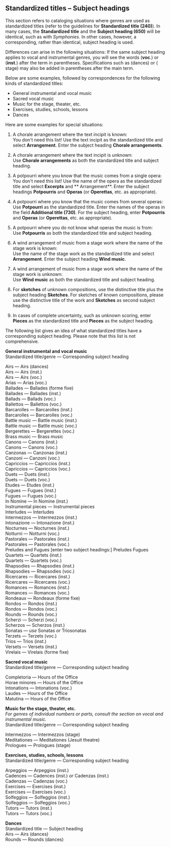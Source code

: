 ## Standardized titles – Subject headings

This section refers to cataloging situations where genres are used as standardized titles (refer to the guidelines
for **Standardized title (240)**). In many cases, the **Standardized title** and the **Subject heading (650)** will be
identical, such as with _Symphonies_. In other cases, however, a corresponding, rather than identical, subject heading
is used.

Differences can arise in the following situations: If the same subject heading applies to vocal and instrumental genres,
you will see the words (**voc**.) or (**inst**.) after the term in parentheses. Specifications such as (dances) or (
stage) may also be added in parentheses after the main term.

Below are some examples, followed by correspondences for the following kinds of standardized titles:

- General instrumental and vocal music
- Sacred vocal music
- Music for the stage, theater, etc.
- Exercises, studies, schools, lessons
- Dances

Here are some examples for special situations:

1. A chorale arrangement where the text incipit is known:   
   You don't need this list! Use the text incipit as the standardized title and select **Arrangement**. Enter the
   subject heading **Chorale arrangements**.

2. A chorale arrangement where the text incipit is unknown:   
   Use **Chorale arrangements** as both the standardized title and subject heading.

3. A potpourri where you know that the music comes from a single opera:  
   You don't need this list! Use the name of the opera as the standardized title and select **Excerpts** and **
   Arrangement**. Enter the subject headings **Potpourris** and **Operas** (or **Operettas**, etc. as appropriate).

4. A potpourri where you know that the music comes from several operas:  
   Use **Potpourri** as the standardized title. Enter the names of the operas in the field **Additional title (730)**.
   For the subject heading, enter **Potpourris** and **Operas** (or **Operettas**, etc. as appropriate).

5. A potpourri where you do not know what operas the music is from:  
   Use **Potpourris** as both the standardized title and subject heading.

6. A wind arrangement of music from a stage work where the name of the stage work is known:  
   Use the name of the stage work as the standardized title and select **Arrangement**. Enter the subject heading **Wind
   music**.

7. A wind arrangement of music from a stage work where the name of the stage work is unknown:  
   Use **Wind music** as both the standardized title and subject heading.

8. For **sketches** of unknown compositions, use the distinctive title plus the subject heading **Sketches**. For
   sketches of known compositions, please use the distinctive title of the work and **Sketches** as second subject
   heading.

9. In cases of complete uncertainty, such as unknown scoring, enter **Pieces** as the standardized title and **Pieces**
   as the subject heading.

The following list gives an idea of what standardized titles have a corresponding subject heading. Please note that this
list is not comprehensive.

**General instrumental and vocal music**  
Standardized title/genre — Corresponding subject heading

Airs — Airs (dances)  
Airs — Airs (inst.)  
Airs — Airs (voc.)  
Arias — Arias (voc.)  
Ballades — Ballades (forme fixe)  
Ballades — Ballades (inst.)  
Ballads — Ballads (voc.)  
Ballettos — Ballettos (voc.)  
Barcarolles — Barcarolles (inst.)  
Barcarolles — Barcarolles (voc.)  
Battle music — Battle music (inst.)  
Battle music — Battle music (voc.)  
Bergerettes — Bergerettes (voc.)  
Brass music — Brass music  
Canons — Canons (inst.)  
Canons — Canons (voc.)  
Canzonas — Canzonas (inst.)  
Canzoni — Canzoni (voc.)  
Capriccios — Capriccios (inst.)  
Capriccios — Capriccios (voc.)  
Duets — Duets (inst.)  
Duets — Duets (voc.)  
Etudes — Etudes (inst.)  
Fugues — Fugues (inst.)  
Fugues — Fugues (voc.)  
In Nomine — In Nomine (inst.)  
Instrumental pieces — Instrumental pieces  
Interludes — Interludes  
Intermezzos — Intermezzos (inst.)  
Intonazione — Intonazione (inst.)  
Nocturnes — Nocturnes (inst.)  
Notturni — Notturni (voc.)  
Pastorales — Pastorales (inst.)  
Pastorales — Pastorales (voc.)  
Preludes and Fugues   [enter two subject headings:] Preludes Fugues  
Quartets — Quartets (inst.)  
Quartets — Quartets (voc.)  
Rhapsodies — Rhapsodies (inst.)  
Rhapsodies — Rhapsodies (voc.)  
Ricercares — Ricercares (inst.)  
Ricercares — Ricercares (voc.)  
Romances — Romances (inst.)  
Romances — Romances (voc.)  
Rondeaux — Rondeaux (forme fixe)  
Rondos — Rondos (inst.)  
Rondos — Rondos (voc.)  
Rounds — Rounds (voc.)  
Scherzi — Scherzi (voc.)  
Scherzos — Scherzos (inst.)  
Sonatas — _use_ Sonatas _or_ Triosonatas  
Terzets — Terzets (voc.)  
Trios — Trios (inst.)  
Versets — Versets (inst.)  
Virelais — Virelais (forme fixe)  

**Sacred vocal music**  
Standardized title/genre — Corresponding subject heading

Completoria — Hours of the Office  
Horae minores — Hours of the Office  
Intonations — Intonations (voc.)  
Laudes — Hours of the Office  
Matutina — Hours of the Office  

**Music for the stage, theater, etc.**  
_For genres of individual numbers or parts, consult the section on vocal and instrumental music._  
Standardized title/genre — Corresponding subject heading  

Intermezzos — Intermezzos (stage)  
Meditationes — Meditationes (Jesuit theatre)  
Prologues — Prologues (stage)  

**Exercises, studies, schools, lessons**  
Standardized title/genre — Corresponding subject heading  

Arpeggios — Arpeggios (inst.)  
Cadences — Cadences (inst.) _or_ Cadenzas (inst.)  
Cadenzas — Cadenzas (voc.)  
Exercises — Exercises (inst.)  
Exercises — Exercises (voc.)  
Solfeggios — Solfeggios (inst.)  
Solfeggios — Solfeggios (voc.)  
Tutors — Tutors (inst.)  
Tutors — Tutors (voc.)  

**Dances**  
Standardized title — Subject heading  
Airs — Airs (dances)  
Rounds — Rounds (dances)
